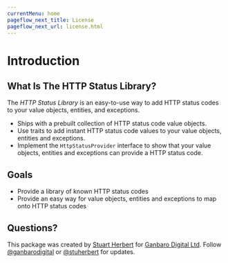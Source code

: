 ```yaml
---
currentMenu: home
pageflow_next_title: License
pageflow_next_url: license.html
---
```


# Introduction

## What Is The HTTP Status Library?

The _HTTP Status Library_ is an easy-to-use way to add HTTP status codes to your value objects, entities, and exceptions.

* Ships with a prebuilt collection of HTTP status code value objects.
* Use traits to add instant HTTP status code values to your value objects, entities and exceptions.
* Implement the `HttpStatusProvider` interface to show that your value objects, entities and exceptions can provide a HTTP status code.

## Goals

* Provide a library of known HTTP status codes
* Provide an easy way for value objects, entities and exceptions to map onto HTTP status codes

## Questions?

This package was created by [Stuart Herbert](http://www.stuartherbert.com) for [Ganbaro Digital Ltd](https://ganbarodigital.com). Follow [@ganbarodigital](https://twitter.com/ganbarodigital) or [@stuherbert](https://twitter.com/stuherbert) for updates.
